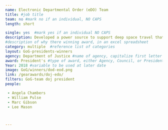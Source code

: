```yaml
---
name: Electronic Departmental Order (eDO) Team
title: #job title
team: no #mark no if an individual, NO CAPS
length: short

single: yes  #mark yes if an individual NO CAPS
description: Developed a power source to support deep space travel that outlasts existing fuel sources. Using Stirling-engine  technology, this team tested a fuel source that paves the way for future manned missions to Mars and ensures that astronauts have adequate electrical power for long-term missions.
#description of why there winning award, in an excel spreadsheet
category: multiple  #reference list of categories
layout: GoG-presidents-winners
agency: Department of Justice #name of agency, capitalize first letter of each name
award: President's #type of award, either Agency, Council, or President's; this is case sensitive so make sure to match the options listed exactly. This section generates the format of the card
Year: 2018 #variable to be used at later date
image: GoG/winners/dod-eod.png
link: /gearawards/doj-edo/
filters: GoG-team doj president
people:

 - Angela Chambers
 - William Pulse
 - Marc Gibson
 - Lee Mason



---
```

